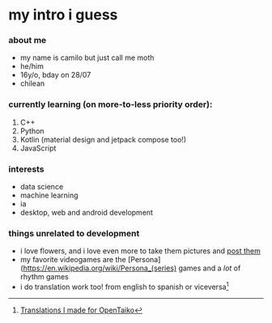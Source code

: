 # my intro i guess
### about me
- my name is camilo but just call me moth
- he/him
- 16y/o, bday on 28/07
- chilean

### currently learning (on more-to-less priority order):
1. C++
2. Python
3. Kotlin (material design and jetpack compose too!)
4. JavaScript

### interests
- data science
- machine learning
- ia
- desktop, web and android development

### things unrelated to development
- i love flowers, and i love even more to take them pictures and [post them](https://www.instagram.com/mmentom0ri_/)
- my favorite videogames are the [Persona](https://en.wikipedia.org/wiki/Persona_(series) games and a *lot* of rhythm games
- i do translation work too! from english to spanish or viceversa[^2]
[^2]: [Translations I made for OpenTaiko](https://github.com/0auBSQ/OpenTaiko/blob/main/TJAPlayer3/I18N/CLang_es.cs)

